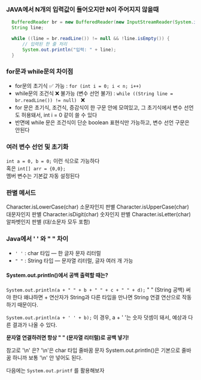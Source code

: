 ### JAVA에서 N개의 입력값이 들어오지만 N이 주어지지 않을때
```Java
  BufferedReader br = new BufferedReader(new InputStreamReader(System.in));
  String line;

  while ((line = br.readLine()) != null && !line.isEmpty()) {
      // 입력된 한 줄 처리
      System.out.println("입력: " + line);
  }
```
### for문과 while문의 차이점
- for문의 초기식	✅ 가능 : `for (int i = 0; i < n; i++)`
- while문의 조건식	❌ 불가능 (변수 선언 불가) : `while ((String line = br.readLine()) != null) ` ❌
- for 문은 초기식, 조건식, 증감식이 한 구문 안에 모여있고, 그 초기식에서 변수 선언도 허용돼서, int i = 0 같이 쓸 수 있다
- 반면에 while 문은 조건식이 단순 boolean 표현식만 가능하고, 변수 선언 구문은 안된다

### 여러 변수 선언 및 초기화
`int a = 0, b = 0;` 이런 식으로 가능하다   
혹은 `int[] arr = {0,0};`    
멤버 변수는 기본값 자동 설정된다   

### 판별 메서드
Character.isLowerCase(char)	소문자인지 판별
Character.isUpperCase(char)	대문자인지 판별
Character.isDigit(char)	숫자인지 판별
Character.isLetter(char)	알파벳인지 판별 (대/소문자 모두 포함)


### Java에서 ' ' 와 " " 차이
- `' '` : char 타입 — 한 글자 문자 리터럴
- `" "` : String 타입 — 문자열 리터럴, 글자 여러 개 가능  

#### System.out.println()에서 공백 출력할 때는?
`System.out.println(a + " " + b + " " + c + " " + d);` " " (String 공백) 써야 한다
왜냐하면 + 연산자가 String과 다른 타입을 만나면 String 연결 연산으로 작동하기 때문이다.    

`System.out.println(a + ' ' + b);` 이 경우, a + ' '는 숫자 덧셈이 돼서, 예상과 다른 결과가 나올 수 있다.

**문자열 연결하려면 항상 " " (문자열 리터럴)로 공백 넣기!**

참고로 '\n' 은?
'\n'은 char 타입 줄바꿈 문자
System.out.println()은 기본으로 줄바꿈 하니까 보통 '\n' 안 넣어도 된다.

다음에는 `System.out.printf` 를 활용해보자
